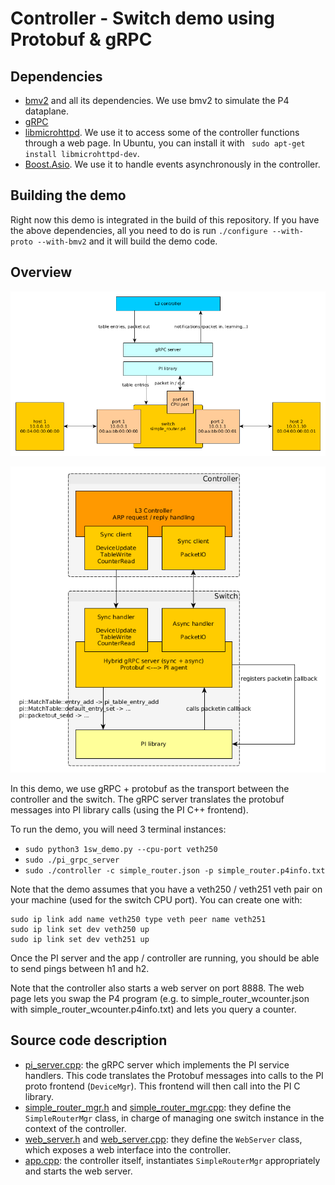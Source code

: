# Controller - Switch demo using Protobuf & gRPC

## Dependencies

- [bmv2](https://github.com/p4lang/behavioral-model) and all its
  dependencies. We use bmv2 to simulate the P4 dataplane.
- [gRPC](https://github.com/grpc/grpc)
- [libmicrohttpd](https://www.gnu.org/software/libmicrohttpd). We use it to
  access some of the controller functions through a web page. In Ubuntu, you can
  install it with ` sudo apt-get install libmicrohttpd-dev`.
- [Boost.Asio](http://www.boost.org/doc/libs/1_62_0/doc/html/boost_asio.html).
  We use it to handle events asynchronously in the controller.

## Building the demo

Right now this demo is integrated in the build of this repository. If you have
the above dependencies, all you need to do is run `./configure --with-proto
--with-bmv2` and it will build the demo code.

## Overview

![Demo topology](resources/demo_topology.png)

![Demo overview](resources/architecture.png)

In this demo, we use gRPC + protobuf as the transport between the controller and
the switch. The gRPC server translates the protobuf messages into PI library
calls (using the PI C++ frontend).

To run the demo, you will need 3 terminal instances:
- `sudo python3 1sw_demo.py --cpu-port veth250`
- `sudo ./pi_grpc_server`
- `sudo ./controller -c simple_router.json -p simple_router.p4info.txt`

Note that the demo assumes that you have a veth250 / veth251 veth pair on your
machine (used for the switch CPU port). You can create one with:
```
sudo ip link add name veth250 type veth peer name veth251
sudo ip link set dev veth250 up
sudo ip link set dev veth251 up
```

Once the PI server and the app / controller are running, you should be able to
send pings between h1 and h2.

Note that the controller also starts a web server on port 8888. The web page
lets you swap the P4 program (e.g. to simple_router_wcounter.json with
simple_router_wcounter.p4info.txt) and lets you query a counter.

## Source code description

- [pi_server.cpp](pi_server.cpp): the gRPC server which implements the PI
  service handlers. This code translates the Protobuf messages into calls to the
  PI proto frontend (`DeviceMgr`). This frontend will then call into the PI C
  library.
- [simple_router_mgr.h](simple_router_mgr.h) and
  [simple_router_mgr.cpp](simple_router_mgr.cpp): they define the
  `SimpleRouterMgr` class, in charge of managing one switch instance in the
  context of the controller.
- [web_server.h](web_server.h) and [web_server.cpp](web_server.cpp): they define
  the `WebServer` class, which exposes a web interface into the controller.
- [app.cpp](app.cpp): the controller itself, instantiates `SimpleRouterMgr`
  appropriately and starts the web server.

